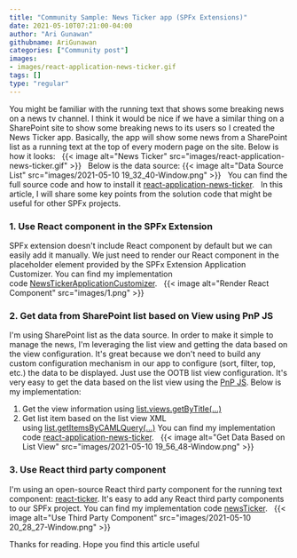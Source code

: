 ```yaml
---
title: "Community Sample: News Ticker app (SPFx Extensions)"
date: 2021-05-10T07:21:00-04:00
author: "Ari Gunawan"
githubname: AriGunawan
categories: ["Community post"]
images:
- images/react-application-news-ticker.gif
tags: []
type: "regular"
---
```


You might be familiar with the running text that shows some breaking
news on a news tv channel. I think it would be nice if we have a similar
thing on a SharePoint site to show some breaking news to its users so I
created the News Ticker app. Basically, the app will show some news from
a SharePoint list as a running text at the top of every modern page on
the site. Below is how it looks:
 
{{< image alt="News Ticker" src="images/react-application-news-ticker.gif" >}}
 
Below is the data source:
{{< image alt="Data Source List" src="images/2021-05-10 19_32_40-Window.png" >}}
 
You can find the full source code and how to install
it [react-application-news-ticker](https://github.com/pnp/sp-dev-fx-extensions/tree/main/samples/react-application-news-ticker).
 
In this article, I will share some key points from the solution code
that might be useful for other SPFx projects.
 
### 1. Use React component in the SPFx Extension

SPFx extension doesn't include React component by default but we can
easily add it manually.
We just need to render our React component in the placeholder element
provided by the SPFx Extension Application Customizer.
You can find my implementation
code [NewsTickerApplicationCustomizer](https://github.com/pnp/sp-dev-fx-extensions/blob/635f2cc96302b193ed9fbcfbc8789ffcca229748/samples/react-application-news-ticker/src/extensions/newsTicker/NewsTickerApplicationCustomizer.ts#L87 "GitHub link").
 
{{< image alt="Render React Component" src="images/1.png" >}}
 
### 2. Get data from SharePoint list based on View using PnP JS

I'm using SharePoint list as the data source.
In order to make it simple to manage the news, I'm leveraging the list
view and getting the data based on the view configuration.
It's great because we don't need to build any custom configuration
mechanism in our app to configure (sort, filter, top, etc.) the data to
be displayed. Just use the OOTB list view configuration.
It's very easy to get the data based on the list view using the [PnP
JS](https://pnp.github.io/pnpjs/sp/). Below is my implementation:

1.  Get the view information
    using [list.views.getByTitle(\...)](https://pnp.github.io/pnpjs/sp/views/#get-views-in-a-list)
2.  Get list item based on the list view XML
    using [list.getItemsByCAMLQuery(\...)](https://pnp.github.io/pnpjs/sp/lists/#get-list-items-using-a-caml-query)
You can find my implementation
code [react-application-news-ticker](https://github.com/pnp/sp-dev-fx-extensions/blob/a2f8ca83d13978835c5a7468c68a2a460bf58a50/samples/react-application-news-ticker/src/extensions/newsTicker/service/SpService.ts#L10).
 
{{< image alt="Get Data Based on List View" src="images/2021-05-10 19_56_48-Window.png" >}}
 
### 3. Use React third party component 

I'm using an open-source React third party component for the running
text component:
[react-ticker](https://github.com/AndreasFaust/react-ticker).
It's easy to add any React third party components to our SPFx project.
You can find my implementation code
[newsTicker](https://github.com/pnp/sp-dev-fx-extensions/blob/main/samples/react-application-news-ticker/src/extensions/newsTicker/components/NewsTicker.tsx).
 
{{< image alt="Use Third Party Component" src="images/2021-05-10 20_28_27-Window.png" >}}

Thanks for reading. Hope you find this article
useful
